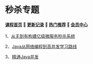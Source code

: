 # 秒杀专题

#### [**课程首页**](../../README.md) 💖 [**更新记录**](./gxjl-2023.md) 💖 [**热门推荐**](./rmtj.md) 💖 [**会员中心**](./vip.md)

1、[从无到有构建亿级微服务秒杀系统](https://edu.51cto.com/course/17450.html)

2、[Java从网络编程到高并发学习路线](https://coding.imooc.com/learningpath/route?pathId=11)

3、[精通Java并发](http://www.iprogramming.cn/spring_boot_cloud_java_concurrency.html)